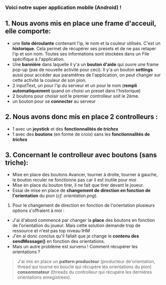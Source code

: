 ### Voici notre super application mobile (Android) !

## 1. Nous avons mis en place une **frame d'acceuil**, elle comporte:
+ une **liste déroulante** contenant l'ip, le nom et la couleur utilisés. C'est un **historique**. Cela permet de récupérer ses presets et de ne pas retaper l'ip et son nom. Toutes ses informations sont stockées dans un File spécifique à l'application.
+ Une **bannière** dans laquelle il y'a un **bouton d'aide** qui ouvre une frame pop-up (pas de nouvelle activité pour ceci). Il y'a un bouton **settings** aussi pour accéder aux paramètres de l'application, on peut changer sur cette activité la couleur de son pion.
+ 2 inputText, un pour l'ip du serveur et un pour le nom (**rempli automatiquement** quand on choisi un preset dans l'historique)
+ 2 boutons pour choisir soit le premier controlleur soit le 2ème.
+ un bouton pour se **connecter** au serveur
    

## 2. Nous avons donc mis en place 2 **controlleurs** :
+ 1 avec un **joystick** et des **fonctionnalités de _triches_**
+ 1 avec des **boutons** (en forme de croix) sans les **fonctionnalités de _triches_**


## 3. Concernant le **controlleur avec boutons** (sans triche):
+ Mise en place des boutons Avancer, tourner à droite, tourner à gauche, le bouton reculer ne fonctionne pas car il est inutile pour moi
+ Mise en place du bouton tirer, il ne fait que tirer devant le joueur.
+ Essai de mise en place de **changement de direction en fonction de l'orientation** du pion (_cf. orientation.png_).
1. Pour le changement de direction en fonction de l'orientation plusieurs options s'offraient à moi :
- J'ai d'abord commencé par changer la **place** des boutons en fonction de l'orientation du joueur. Mais cette solution demande trop de ressource et n'est pas top niveau IHM
- J'en ai donc conclus qu'il fallait que je change le **contenu des sendMessage()** en fonction des orientations.
- Mais un autre problème est survenu ! Comment récupérer les orientations ? 
> J'ai mis en place un **pattern producteur** (producteur de'orientation, thread qui tourne en boucle qui récupère les orientations du pion) **consommateur** (threads du controlleur qui récupère les dernières orientations enregistrées).
    
